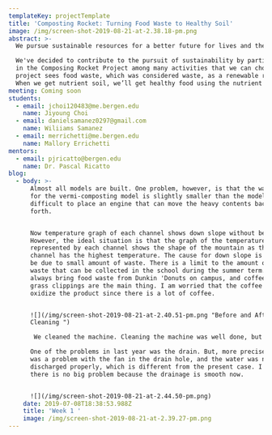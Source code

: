 ```yaml
---
templateKey: projectTemplate
title: 'Composting Rocket: Turning Food Waste to Healthy Soil'
image: /img/screen-shot-2019-08-21-at-2.38.18-pm.png
abstract: >-
  We pursue sustainable resources for a better future for lives and the earth.

  We've decided to contribute to the pursuit of sustainability by participating
  in the Composing Rocket Project among many activities that we can choose. Our
  project sees food waste, which was considered waste, as a renewable resource.
  When we get nutrient soil, we’ll get healthy food using the nutrient soil.
meeting: Coming soon
students:
  - email: jchoi120483@me.bergen.edu
    name: Jiyoung Choi
  - email: danielsamanez0297@gmail.com
    name: Wiliiams Samanez
  - email: merrichetti@me.bergen.edu
    name: Mallory Errichetti
mentors:
  - email: pjricatto@bergen.edu
    name: Dr. Pascal Ricatto
blog:
  - body: >-
      Almost all models are built. One problem, however, is that the warehouse
      for the vermi-composting model is slightly smaller than the model. It is
      difficult to place an engine that can move the heavy contents back and
      forth.


      Now temperature graph of each channel shows down slope without bend.
      However, the ideal situation is that the graph of the temperature
      represented by each channel shows the shape of the mountain as the second
      channel has the highest temperature. The cause for down slope is likely to
      be due to small amount of waste. There is a limit to the amount of food
      waste that can be collected in the school during the summer term. We
      always bring food waste from Dunkin 'Donuts on campus, and coffee and
      grass clippings are the main thing. I am worried that the coffee will
      oxidize the product since there is a lot of coffee.


      ![](/img/screen-shot-2019-08-21-at-2.40.51-pm.png "Before and After
      Cleaning ")

       We cleaned the machine. Cleaning the machine was well done, but one piece of drain is lost and we are going to separate the pipe in the drain for a second. It is not expected to have a significant impact on the machine, personally.

      One of the problems in last year was the drain. But, more precisely, there
      was a problem with the fan in the drain hole, and the water was not
      discharged properly, which is different from the present case. I hope
      there is no big problem because the drainage is smooth now.


      ![](/img/screen-shot-2019-08-21-at-2.44.50-pm.png)
    date: 2019-07-08T18:38:53.988Z
    title: 'Week 1 '
    image: /img/screen-shot-2019-08-21-at-2.39.27-pm.png
---
```


